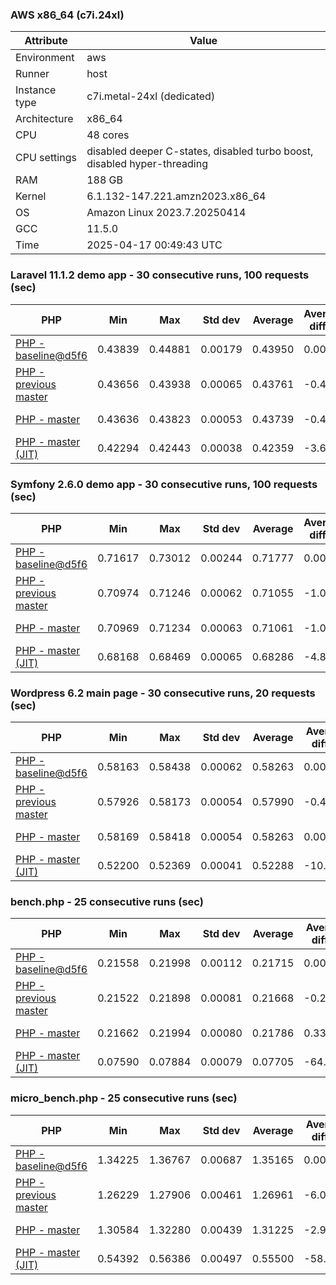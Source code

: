 ### AWS x86_64 (c7i.24xl)

|  Attribute    |     Value      |
|---------------|----------------|
| Environment   |aws|
| Runner        |host|
| Instance type |c7i.metal-24xl (dedicated)|
| Architecture  |x86_64
| CPU           |48 cores|
| CPU settings  |disabled deeper C-states, disabled turbo boost, disabled hyper-threading|
| RAM           |188 GB|
| Kernel        |6.1.132-147.221.amzn2023.x86_64|
| OS            |Amazon Linux 2023.7.20250414|
| GCC           |11.5.0|
| Time          |2025-04-17 00:49:43 UTC|

### Laravel 11.1.2 demo app - 30 consecutive runs, 100 requests (sec)

|     PHP     |     Min     |     Max     |    Std dev   |   Average  |  Average diff % |   Median   | Median diff % |     Memory    |
|-------------|-------------|-------------|--------------|------------|-----------------|------------|---------------|---------------|
|[PHP - baseline@d5f6](https://github.com/php/php-src/commit/d5f6e56610)|0.43839|0.44881|0.00179|0.43950|0.00%|0.43919|0.00%|41.86 MB|
|[PHP - previous master](https://github.com/php/php-src/commit/ea387fcfb7)|0.43656|0.43938|0.00065|0.43761|-0.43%|0.43743|-0.40%|41.97 MB|
|[PHP - master](https://github.com/php/php-src/commit/87499e44f2)|0.43636|0.43823|0.00053|0.43739|-0.48%|0.43746|-0.39%|41.97 MB|
|[PHP - master (JIT)](https://github.com/php/php-src/commit/87499e44f2)|0.42294|0.42443|0.00038|0.42359|-3.62%|0.42358|-3.55%|50.87 MB|

### Symfony 2.6.0 demo app - 30 consecutive runs, 100 requests (sec)

|     PHP     |     Min     |     Max     |    Std dev   |   Average  |  Average diff % |   Median   | Median diff % |     Memory    |
|-------------|-------------|-------------|--------------|------------|-----------------|------------|---------------|---------------|
|[PHP - baseline@d5f6](https://github.com/php/php-src/commit/d5f6e56610)|0.71617|0.73012|0.00244|0.71777|0.00%|0.71721|0.00%|37.51 MB|
|[PHP - previous master](https://github.com/php/php-src/commit/ea387fcfb7)|0.70974|0.71246|0.00062|0.71055|-1.01%|0.71056|-0.93%|37.65 MB|
|[PHP - master](https://github.com/php/php-src/commit/87499e44f2)|0.70969|0.71234|0.00063|0.71061|-1.00%|0.71047|-0.94%|37.65 MB|
|[PHP - master (JIT)](https://github.com/php/php-src/commit/87499e44f2)|0.68168|0.68469|0.00065|0.68286|-4.86%|0.68280|-4.80%|44.62 MB|

### Wordpress 6.2 main page - 30 consecutive runs, 20 requests (sec)

|     PHP     |     Min     |     Max     |    Std dev   |   Average  |  Average diff % |   Median   | Median diff % |     Memory    |
|-------------|-------------|-------------|--------------|------------|-----------------|------------|---------------|---------------|
|[PHP - baseline@d5f6](https://github.com/php/php-src/commit/d5f6e56610)|0.58163|0.58438|0.00062|0.58263|0.00%|0.58262|0.00%|43.07 MB|
|[PHP - previous master](https://github.com/php/php-src/commit/ea387fcfb7)|0.57926|0.58173|0.00054|0.57990|-0.47%|0.57992|-0.46%|43.05 MB|
|[PHP - master](https://github.com/php/php-src/commit/87499e44f2)|0.58169|0.58418|0.00054|0.58263|0.00%|0.58253|-0.02%|43.05 MB|
|[PHP - master (JIT)](https://github.com/php/php-src/commit/87499e44f2)|0.52200|0.52369|0.00041|0.52288|-10.25%|0.52277|-10.27%|62.15 MB|

### bench.php - 25 consecutive runs (sec)

|     PHP     |     Min     |     Max     |    Std dev   |   Average  |  Average diff % |   Median   | Median diff % |     Memory    |
|-------------|-------------|-------------|--------------|------------|-----------------|------------|---------------|---------------|
|[PHP - baseline@d5f6](https://github.com/php/php-src/commit/d5f6e56610)|0.21558|0.21998|0.00112|0.21715|0.00%|0.21684|0.00%|26.23 MB|
|[PHP - previous master](https://github.com/php/php-src/commit/ea387fcfb7)|0.21522|0.21898|0.00081|0.21668|-0.22%|0.21681|-0.01%|26.25 MB|
|[PHP - master](https://github.com/php/php-src/commit/87499e44f2)|0.21662|0.21994|0.00080|0.21786|0.33%|0.21779|0.44%|26.25 MB|
|[PHP - master (JIT)](https://github.com/php/php-src/commit/87499e44f2)|0.07590|0.07884|0.00079|0.07705|-64.52%|0.07686|-64.55%|27.41 MB|

### micro_bench.php - 25 consecutive runs (sec)

|     PHP     |     Min     |     Max     |    Std dev   |   Average  |  Average diff % |   Median   | Median diff % |     Memory    |
|-------------|-------------|-------------|--------------|------------|-----------------|------------|---------------|---------------|
|[PHP - baseline@d5f6](https://github.com/php/php-src/commit/d5f6e56610)|1.34225|1.36767|0.00687|1.35165|0.00%|1.35073|0.00%|20.49 MB|
|[PHP - previous master](https://github.com/php/php-src/commit/ea387fcfb7)|1.26229|1.27906|0.00461|1.26961|-6.07%|1.26853|-6.09%|20.51 MB|
|[PHP - master](https://github.com/php/php-src/commit/87499e44f2)|1.30584|1.32280|0.00439|1.31225|-2.91%|1.31223|-2.85%|20.51 MB|
|[PHP - master (JIT)](https://github.com/php/php-src/commit/87499e44f2)|0.54392|0.56386|0.00497|0.55500|-58.94%|0.55578|-58.85%|21.83 MB|
